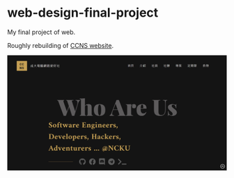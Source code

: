 # web-design-final-project

My final project of web.

Roughly rebuilding of [CCNS website](https://ccns.io/).

![image](https://github.com/nbswords/web-design-final-project/blob/main/preview.jpg)
